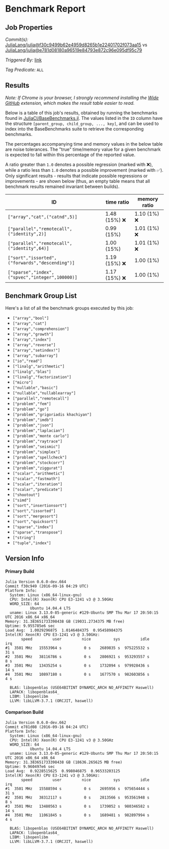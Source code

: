 # Benchmark Report

## Job Properties

*Commit(s):* [JuliaLang/julia@f30c9499b62e4959d8265b1e22401702f073aa15](https://github.com/JuliaLang/julia/commit/f30c9499b62e4959d8265b1e22401702f073aa15) vs [JuliaLang/julia@e781d08180a96519e84793e872c96e095df95c79](https://github.com/JuliaLang/julia/commit/e781d08180a96519e84793e872c96e095df95c79)

*Triggered By:* [link](https://github.com/JuliaLang/julia/commit/f30c9499b62e4959d8265b1e22401702f073aa15#commitcomment-19082011)

*Tag Predicate:* `ALL`

## Results

*Note: If Chrome is your browser, I strongly recommend installing the [Wide GitHub](https://chrome.google.com/webstore/detail/wide-github/kaalofacklcidaampbokdplbklpeldpj?hl=en)
extension, which makes the result table easier to read.*

Below is a table of this job's results, obtained by running the benchmarks found in
[JuliaCI/BaseBenchmarks.jl](https://github.com/JuliaCI/BaseBenchmarks.jl). The values
listed in the `ID` column have the structure `[parent_group, child_group, ..., key]`,
and can be used to index into the BaseBenchmarks suite to retrieve the corresponding
benchmarks.

The percentages accompanying time and memory values in the below table are noise tolerances. The "true"
time/memory value for a given benchmark is expected to fall within this percentage of the reported value.

A ratio greater than `1.0` denotes a possible regression (marked with :x:), while a ratio less
than `1.0` denotes a possible improvement (marked with :white_check_mark:). Only significant results - results
that indicate possible regressions or improvements - are shown below (thus, an empty table means that all
benchmark results remained invariant between builds).

| ID | time ratio | memory ratio |
|----|------------|--------------|
| `["array","cat",("catnd",5)]` | 1.48 (15%) :x: | 1.10 (1%) :x: |
| `["parallel","remotecall",("identity",2)]` | 0.99 (15%)  | 1.01 (1%) :x: |
| `["parallel","remotecall",("identity",64)]` | 1.00 (15%)  | 1.01 (1%) :x: |
| `["sort","issorted",("forwards","descending")]` | 1.19 (15%) :x: | 1.00 (1%)  |
| `["sparse","index",("spvec","integer",100000)]` | 1.17 (15%) :x: | 1.00 (1%)  |

## Benchmark Group List

Here's a list of all the benchmark groups executed by this job:

- `["array","bool"]`
- `["array","cat"]`
- `["array","comprehension"]`
- `["array","growth"]`
- `["array","index"]`
- `["array","reverse"]`
- `["array","setindex!"]`
- `["array","subarray"]`
- `["io","read"]`
- `["linalg","arithmetic"]`
- `["linalg","blas"]`
- `["linalg","factorization"]`
- `["micro"]`
- `["nullable","basic"]`
- `["nullable","nullablearray"]`
- `["parallel","remotecall"]`
- `["problem","fem"]`
- `["problem","go"]`
- `["problem","grigoriadis khachiyan"]`
- `["problem","imdb"]`
- `["problem","json"]`
- `["problem","laplacian"]`
- `["problem","monte carlo"]`
- `["problem","raytrace"]`
- `["problem","seismic"]`
- `["problem","simplex"]`
- `["problem","spellcheck"]`
- `["problem","stockcorr"]`
- `["problem","ziggurat"]`
- `["scalar","arithmetic"]`
- `["scalar","fastmath"]`
- `["scalar","iteration"]`
- `["scalar","predicate"]`
- `["shootout"]`
- `["simd"]`
- `["sort","insertionsort"]`
- `["sort","issorted"]`
- `["sort","mergesort"]`
- `["sort","quicksort"]`
- `["sparse","index"]`
- `["sparse","transpose"]`
- `["string"]`
- `["tuple","index"]`

## Version Info

#### Primary Build

```
Julia Version 0.6.0-dev.664
Commit f30c949 (2016-09-16 04:29 UTC)
Platform Info:
  System: Linux (x86_64-linux-gnu)
  CPU: Intel(R) Xeon(R) CPU E3-1241 v3 @ 3.50GHz
  WORD_SIZE: 64
           Ubuntu 14.04.4 LTS
  uname: Linux 3.13.0-85-generic #129-Ubuntu SMP Thu Mar 17 20:50:15 UTC 2016 x86_64 x86_64
Memory: 31.383651733398438 GB (19031.2734375 MB free)
Uptime: 9.955785e6 sec
Load Avg:  1.0029296875  1.0146484375  0.95458984375
Intel(R) Xeon(R) CPU E3-1241 v3 @ 3.50GHz: 
       speed         user         nice          sys         idle          irq
#1  3501 MHz   15553964 s          0 s    2689835 s  975225532 s         31 s
#2  3501 MHz   38116786 s          0 s    2806921 s  953293557 s          8 s
#3  3501 MHz   13435254 s          0 s    1732094 s  979928436 s         14 s
#4  3501 MHz   10897180 s          0 s    1677570 s  982603856 s          4 s

  BLAS: libopenblas (USE64BITINT DYNAMIC_ARCH NO_AFFINITY Haswell)
  LAPACK: libopenblas64_
  LIBM: libopenlibm
  LLVM: libLLVM-3.7.1 (ORCJIT, haswell)

```

#### Comparison Build

```
Julia Version 0.6.0-dev.662
Commit e781d08 (2016-09-16 04:24 UTC)
Platform Info:
  System: Linux (x86_64-linux-gnu)
  CPU: Intel(R) Xeon(R) CPU E3-1241 v3 @ 3.50GHz
  WORD_SIZE: 64
           Ubuntu 14.04.4 LTS
  uname: Linux 3.13.0-85-generic #129-Ubuntu SMP Thu Mar 17 20:50:15 UTC 2016 x86_64 x86_64
Memory: 31.383651733398438 GB (18636.265625 MB free)
Uptime: 9.960497e6 sec
Load Avg:  0.9228515625  0.998046875  0.96533203125
Intel(R) Xeon(R) CPU E3-1241 v3 @ 3.50GHz: 
       speed         user         nice          sys         idle          irq
#1  3501 MHz   15588594 s          0 s    2695956 s  975654444 s         31 s
#2  3501 MHz   38312117 s          0 s    2813566 s  953561948 s          8 s
#3  3501 MHz   13480563 s          0 s    1739052 s  980346582 s         14 s
#4  3501 MHz   11061845 s          0 s    1689481 s  982897994 s          4 s

  BLAS: libopenblas (USE64BITINT DYNAMIC_ARCH NO_AFFINITY Haswell)
  LAPACK: libopenblas64_
  LIBM: libopenlibm
  LLVM: libLLVM-3.7.1 (ORCJIT, haswell)

```
